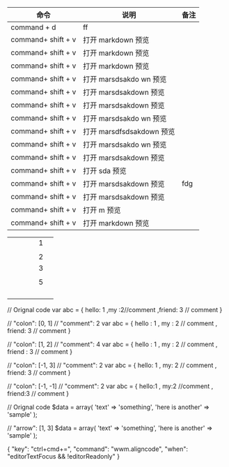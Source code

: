 | 命令               | 说明                      | 备注 |
| ------------------ | ------------------------- | ---- |
| command + d        | ff                        |      |
| command+ shift + v | 打开 markdown 预览        |      |
| command+ shift + v | 打开 markdown 预览        |      |
| command+ shift + v | 打开 markdown 预览        |      |
| command+ shift + v | 打开 marsdsakdo wn 预览   |      |
| command+ shift + v | 打开 marsdsakdown 预览    |      |
| command+ shift + v | 打开 marsdsakdown 预览    |      |
| command+ shift + v | 打开 marsdsakdo wn 预览   |      |
| command+ shift + v | 打开 marsdfsdsakdown 预览 |      |
| command+ shift + v | 打开 marsdsakdo wn 预览   |      |
| command+ shift + v | 打开 marsdsakdown 预览    |      |
| command+ shift + v | 打开 sda 预览             |      |
| command+ shift + v | 打开 marsdsakdown 预览    | fdg  |
| command+ shift + v | 打开 marsdsakdown 预览    |      |
| command+ shift + v | 打开 m 预览               |      |
| command+ shift + v | 打开 markdown 预览        |      |

|     |     |     |     |     |     |
| --- | --- | --- | --- | --- | --- |
|     |     |     |     | 1   |     |
|     |     |     |     |     |     |
|     |     |      |     | 2   |     |
|     |     |        |     | 3   |     |
|     |     |     |     |     |     |
|     |     |     |     | 5   |     |
|     |     |     |     |     |     |
|     |     |     |     |     |     |
|     |     |     |     |     |     |
|     |     |     |     |     |     |


// Orignal code
var abc = {
  hello:      1
  ,my :2//comment
  ,friend:   3      // comment
}

// "colon": [0, 1]
// "comment": 2
var abc = {
    hello : 1
  , my    : 2  // comment
  , friend: 3  // comment
}

// "colon": [1, 2]
// "comment": 4
var abc = {
    hello  :  1
  , my     :  2    // comment
  , friend :  3    // comment
}

// "colon": [-1, 3]
// "comment": 2
var abc = {
    hello:    1
  , my:       2  // comment
  , friend:   3  // comment
}

// "colon": [-1, -1]
// "comment": 2
var abc = {
     hello:1
  ,     my:2  //comment
  , friend:3  // comment
}


// Orignal code
$data = array(
    'text' => 'something',
    'here is another' => 'sample'
);

// "arrow": [1, 3]
$data = array(
    'text'            =>   'something',
    'here is another' =>   'sample'
);

{ "key": "ctrl+cmd+=",  "command": "wwm.aligncode",
                        "when": "editorTextFocus && !editorReadonly" }